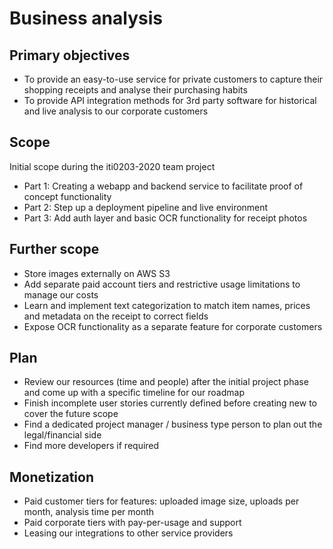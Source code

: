 # Business analysis

## Primary objectives

- To provide an easy-to-use service for private customers to capture their shopping receipts and analyse their purchasing habits
- To provide API integration methods for 3rd party software for historical and live analysis to our corporate customers

## Scope

Initial scope during the iti0203-2020 team project

- Part 1: Creating a webapp and backend service to facilitate proof of concept functionality 
- Part 2: Step up a deployment pipeline and live environment
- Part 3: Add auth layer and basic OCR functionality for receipt photos

## Further scope

- Store images externally on AWS S3
- Add separate paid account tiers and restrictive usage limitations to manage our costs
- Learn and implement text categorization to match item names, prices and metadata on the receipt to correct fields
- Expose OCR functionality as a separate feature for corporate customers

## Plan

- Review our resources (time and people) after the initial project phase and come up with a specific timeline for our roadmap
- Finish incomplete user stories currently defined before creating new to cover the future scope
- Find a dedicated project manager / business type person to plan out the legal/financial side
- Find more developers if required

## Monetization

- Paid customer tiers for features: uploaded image size, uploads per month, analysis time per month
- Paid corporate tiers with pay-per-usage and support
- Leasing our integrations to other service providers
